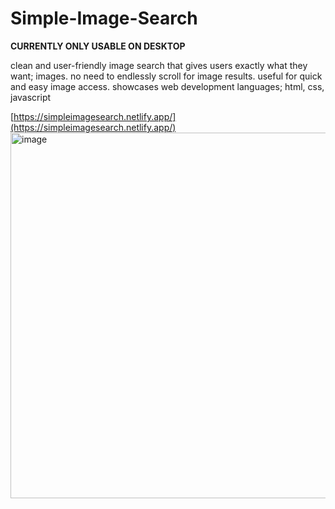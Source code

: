 # Simple-Image-Search

**CURRENTLY ONLY USABLE ON DESKTOP**

clean and user-friendly image search that gives users exactly what they want; images. no need to endlessly scroll for image results.
useful for quick and easy image access.
showcases web development languages; html, css, javascript

[https://simpleimagesearch.netlify.app/](https://simpleimagesearch.netlify.app/)
<img width="585" alt="image" src="https://github.com/user-attachments/assets/a6ca8800-1f66-46e0-b6ed-1a17842ecb8c" />


